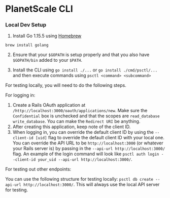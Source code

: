 # PlanetScale CLI

### Local Dev Setup
1. Install Go 1.15.5 using [Homebrew](https://brew.sh)

```
brew install golang
```

2. Ensure that your `$GOPATH` is setup properly and that you also have `$GOPATH/bin` added to your `$PATH`.

3. Install the CLI using `go install ./...` or `go install ./cmd/psctl/...` and then execute commands using `psctl <command> <subcommand>`


For testing locally, you will need to do the following steps.

For logging in: 
1. Create a Rails OAuth application at `/http://localhost:3000/oauth/applications/new`. Make sure the `Confidential` box is unchecked and that the scopes are `read_database write_database`. You can make the `Redirect URI` be anything.
2. After creating this application, keep note of the client ID.
3. When logging in, you can override the default client ID by using the `--client-id [uid]` flag to override the default client ID with your local one. You can override the API URL to be `http://localhost:3000` (or whatever your Rails server is) by passing in the `--api-url http://localhost:3000/` flag. An example of the login command will look like `psctl auth login --client-id your_uid --api-url http://localhost:3000/`.


For testing out other endpoints:

You can use the following structure for testing locally: `psctl db create --api-url http://localhost:3000/`. This will always use the local API server for testing.
